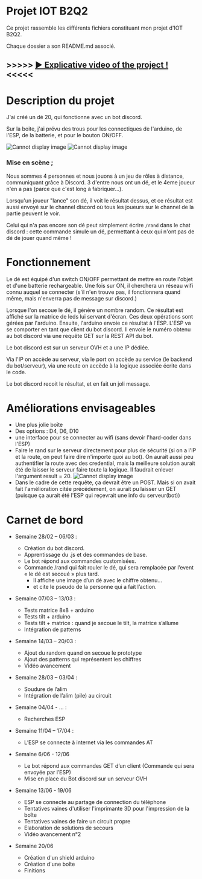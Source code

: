   

# Projet IOT B2Q2

Ce projet rassemble les différents fichiers constituant mon projet d'IOT B2Q2.

Chaque dossier a son README.md associé.

## >>>>> [ ▶ Explicative video of the project !](https://youtube.com/shorts/RzYcZVs91R8) <<<<<

#

# Description du projet

J'ai créé un dé 20, qui fonctionne avec un bot discord.

Sur la boite, j'ai prévu des trous pour les connectiques de l'arduino, de l'ESP, de la batterie, et pour le bouton ON/OFF. 

![Cannot display image](finished_project2.jpg "screen")
![Cannot display image](finished_project3.jpg "screen")


### **Mise en scène ;**

Nous sommes 4 personnes et nous jouons à un jeu de rôles à distance, communiquant grâce à Discord. 3 d'entre nous ont un dé, et le 4eme joueur n'en a pas (parce que c'est long à fabriquer...).

Lorsqu'un joueur "lance" son dé, il voit le résultat dessus, et ce résultat est aussi envoyé sur le channel discord où tous les joueurs sur le channel de la partie peuvent le voir.

Celui qui n'a pas encore son dé peut simplement écrire `/rand` dans le chat discord : cette commande simule un dé, permettant à ceux qui n'ont pas de dé de jouer quand même !
  
#

# Fonctionnement

Le dé est équipé d'un switch ON/OFF permettant de mettre en route l'objet et d'une batterie rechargeable. Une fois sur ON, il cherchera un réseau wifi connu auquel se connecter (s'il n'en trouve pas, il fonctionnera quand même, mais n'enverra pas de message sur discord.)

Lorsque l'on secoue le dé, il génère un nombre random. Ce résultat est affiché sur la matrice de leds lui servant d'écran. Ces deux opérations sont gérées par l'arduino. Ensuite, l'arduino envoie ce résultat à l'ESP. L'ESP va se comporter en tant que client du bot discord. Il envoie le numéro obtenu au bot discord via une requête GET sur la REST API du bot.

Le bot discord est sur un serveur OVH et a une IP dédiée.

Via l'IP on accède au serveur, via le port on accède au service (le backend du bot/serveur), via une route on accède à la logique associée écrite dans le code.

Le bot discord recoit le résultat, et en fait un joli message.

# 

# Améliorations envisageables
 - Une plus jolie boîte
 - Des options : D4, D6, D10
 - une interface pour se connecter au wifi (sans devoir l'hard-coder dans l'ESP)
 - Faire le rand sur le serveur directement pour plus de sécurité (si on a l'IP et la route, on peut faire dire n'importe quoi au bot). On aurait aussi peu authentifier la route avec des credential, mais la meilleure solution aurait été de laisser le serveur faire toute la logique.
 Il faudrait enlever l'argument result = 20.
 ![Cannot display image](insomnia.png "screen")
 - Dans le cadre de cette requête, ça devrait être un POST. Mais si on avait fait l'amélioration citée précédement, on aurait pu laisser un GET (puisque ça aurait été l'ESP qui reçevrait une info du serveur(bot))


 #

 # Carnet de bord

* Semaine 28/02 – 06/03 :
    -	Création du bot discord. 
    -	Apprentissage du .js et des commandes de base. 
    -	Le bot répond aux commandes customisées.
    -	Commande /rand qui fait rouler le dé, qui sera remplacée par l’event « le dé est secoué » plus tard. 
        - Il affiche une image d’un dé avec le chiffre obtenu…
        - et cite le pseudo de la personne qui a fait l’action.

* Semaine 07/03 – 13/03 :
    -	Tests matrice 8x8 + arduino
    -	Tests tilt + arduino
    -	Tests tilt + matrice : quand je secoue le tilt, la matrice s’allume
    -	Intégration de patterns  

* Semaine 14/03 – 20/03 :
    -	Ajout du random quand on secoue le prototype
    -	Ajout des patterns qui représentent les chiffres
    -	Vidéo avancement  

* Semaine 28/03 – 03/04 : 
    -	Soudure de l’alim
    -	Intégration de l’alim (pile) au circuit

* Semaine 04/04 - … : 
    -	Recherches ESP

* Semaine 11/04 – 17/04 : 
    -	L’ESP se connecte à internet via les commandes AT

* Semaine 6/06 - 12/06
    -	Le bot répond aux commandes GET d’un client (Commande qui sera envoyée par l’ESP)
    -	Mise en place du Bot discord sur un serveur OVH  

* Semaine 13/06 - 19/06
    - ESP se connecte au partage de connection du téléphone
    - Tentatives vaines d'utiliser l'imprimante 3D pour l'impression de la boîte
    - Tentatives vaines de faire un circuit propre
    - Elaboration de solutions de secours
    - Vidéo avancement n°2

* Semaine 20/06
    - Création d'un shield arduino
    - Création d'une boîte
    - Finitions 
